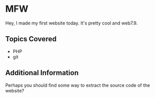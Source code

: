# MFW

Hey, I made my first website today. It's pretty cool and web7.9.

## Topics Covered

 * PHP
 * git

## Additional Information

Perhaps you should find some way to extract the source code of the website?

